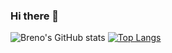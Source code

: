 ### Hi there 👋

![Breno's GitHub stats](https://github-readme-stats.vercel.app/api?username=breno30&show_icons=true&theme=blue-green)
[![Top Langs](https://github-readme-stats.vercel.app/api/top-langs/?username=breno30&show_icons=true&theme=blue-green&hide=html,css&layout=compact)](https://github.com/breno30/github-readme-stats)<br>
